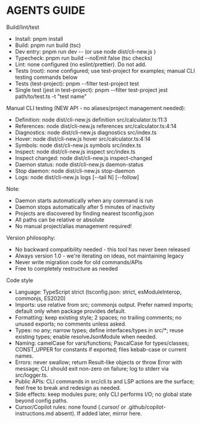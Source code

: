 # AGENTS GUIDE

Build/lint/test
- Install: pnpm install
- Build: pnpm run build (tsc)
- Dev entry: pnpm run dev -- <args> (or use node dist/cli-new.js <args>)
- Typecheck: pnpm run build --noEmit false (tsc checks)
- Lint: none configured (no eslint/prettier). Do not add.
- Tests (root): none configured; use test-project for examples; manual CLI testing commands below
- Tests (test-project): pnpm --filter test-project test
- Single test (jest in test-project): pnpm --filter test-project jest path/to/test.ts -t "test name"

Manual CLI testing (NEW API - no aliases/project management needed):
- Definition: node dist/cli-new.js definition src/calculator.ts:11:3
- References: node dist/cli-new.js references src/calculator.ts:4:14
- Diagnostics: node dist/cli-new.js diagnostics src/index.ts
- Hover: node dist/cli-new.js hover src/calculator.ts:4:14
- Symbols: node dist/cli-new.js symbols src/index.ts
- Inspect: node dist/cli-new.js inspect src/index.ts
- Inspect changed: node dist/cli-new.js inspect-changed
- Daemon status: node dist/cli-new.js daemon-status
- Stop daemon: node dist/cli-new.js stop-daemon
- Logs: node dist/cli-new.js logs [--tail N] [--follow]

Note: 
- Daemon starts automatically when any command is run
- Daemon stops automatically after 5 minutes of inactivity
- Projects are discovered by finding nearest tsconfig.json
- All paths can be relative or absolute
- No manual project/alias management required!

Version philosophy:
- No backward compatibility needed - this tool has never been released
- Always version 1.0 - we're iterating on ideas, not maintaining legacy
- Never write migration code for old commands/APIs
- Free to completely restructure as needed

Code style
- Language: TypeScript strict (tsconfig.json: strict, esModuleInterop, commonjs, ES2020)
- Imports: use relative from src; commonjs output. Prefer named imports; default only when package provides default.
- Formatting: keep existing style; 2 spaces; no trailing comments; no unused exports; no comments unless asked.
- Types: no any; narrow types; define interfaces/types in src/*; reuse existing types; enable resolveJsonModule when needed.
- Naming: camelCase for vars/functions; PascalCase for types/classes; CONST_UPPER for constants if exported; files kebab-case or current names.
- Errors: never swallow; return Result-like objects or throw Error with message; CLI should exit non-zero on failure; log to stderr via src/logger.ts.
- Public APIs: CLI commands in src/cli.ts and LSP actions are the surface; feel free to break and redesign as needed.
- Side effects: keep modules pure; only CLI performs I/O; no global state beyond config paths.
- Cursor/Copilot rules: none found (.cursor/ or .github/copilot-instructions.md absent). If added later, mirror here.